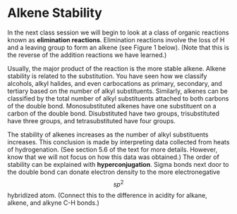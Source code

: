 # Alkene Stability

In the next class session we will begin to look at a class of organic reactions known as **elimination reactions**.  Elimination reactions involve the loss of H and a leaving group to form an alkene (see Figure 1 below).  (Note that this is the reverse of the addition reactions we have learned.)

Usually, the major product of the reaction is the more stable alkene.  Alkene stability is related to the substitution.  You have seen how we classify alcohols,  alkyl halides, and even carbocations as primary, secondary, and tertiary based on the number of alkyl substituents.  Similarly, alkenes can be classified by the total number of alkyl substituents attached to both carbons of the double bond.  Monosubstituted alkenes have one substituent on a carbon of the double bond.  Disubstituted have two groups, trisubstituted have three groups, and tetrasubstituted have four groups.

The stability of alkenes increases as the number of alkyl substituents increases. This conclusion is made by interpreting data collected from heats of hydrogenation. (See section 5.6 of the text for more details. However, know that we will not focus on how this data was obtained.)  The order of stability can be explained with **hyperconjugation**.  Sigma bonds next door to the double bond can donate electron density to the more electronegative $$sp^2$$ hybridized atom. (Connect this to the difference in acidity for alkane, alkene, and alkyne C-H bonds.)

